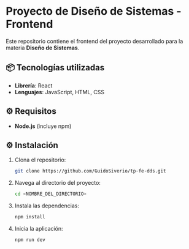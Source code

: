 # Proyecto de Diseño de Sistemas - Frontend

Este repositorio contiene el frontend del proyecto desarrollado para la materia **Diseño de Sistemas**.

## 📦 Tecnologías utilizadas
- **Librería**: React
- **Lenguajes**: JavaScript, HTML, CSS

## ⚙️ Requisitos
- **Node.js** (incluye npm)

## ⚙️ Instalación

1. Clona el repositorio:
   ```bash
   git clone https://github.com/GuidoSiverio/tp-fe-dds.git

2. Navega al directorio del proyecto:
   ```bash
   cd <NOMBRE_DEL_DIRECTORIO>


3. Instala las dependencias:
   ```bash
   npm install


4. Inicia la aplicación:
   ```bash
   npm run dev
